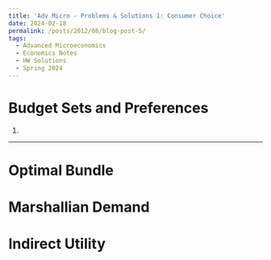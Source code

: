 ```yaml
---
title: 'Adv Micro - Problems & Solutions 1: Consumer Choice'
date: 2024-02-18
permalink: /posts/2012/08/blog-post-5/
tags:
  - Advanced Microeconomics
  - Economics Notes
  - HW Solutions
  - Spring 2024
---
```


Budget Sets and Preferences
======

1.
------

Optimal Bundle
======

Marshallian Demand
======

Indirect Utility
======
